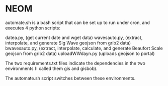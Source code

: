 # NEOM
automate.sh is a bash script that can be set up to run under cron, and executes 4 python scripts:

datea.py, (get current date and wget data)
wavesauto.py, (extract, interpolate, and generate Sig Wave geojson from grib2 data)
bwavesauto.py, (extract, interpolate, calculate, and generate Beaufort Scale geojson from grib2 data)
uploadWWdayn.py (uploads geojson to portal)

The two requirements.txt files indicate the dependencies in the two environments (I called them gis and gisbob). 

The automate.sh script switches between these environments.
